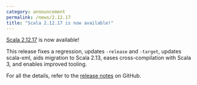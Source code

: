 ```yaml
---
category: announcement
permalink: /news/2.12.17
title: "Scala 2.12.17 is now available!"
---
```

[Scala 2.12.17](https://github.com/scala/scala/releases/tag/v2.12.17) is now available!

This release
fixes a regression,
updates `-release` and `-target`,
updates scala-xml,
aids migration to Scala 2.13,
eases cross-compilation with Scala 3,
and enables improved tooling.

For all the details, refer to the [release notes](https://github.com/scala/scala/releases/tag/v2.12.17) on GitHub.
